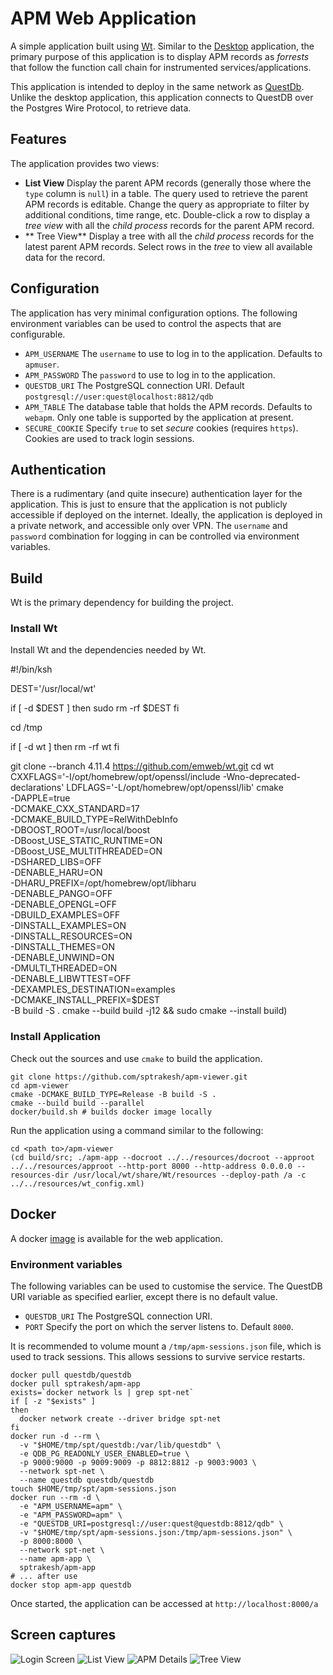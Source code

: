 # APM Web Application

A simple application built using [Wt](https://www.webtoolkit.eu/wt).  Similar to the 
[Desktop](APM-Desktop-Viewer.md) application, the primary purpose of this 
application is to display APM records as *forrests* that follow the function
call chain for instrumented services/applications.

This application is intended to deploy in the same network as [QuestDb](https://questdb.com/).
Unlike the desktop application, this application connects to QuestDB over the Postgres Wire Protocol,
to retrieve data.

## Features
The application provides two views:
* **List View** Display the parent APM records (generally those where the `type` column is `null`) in a table.
  The query used to retrieve the parent APM records is editable.  Change the query as appropriate to filter
  by additional conditions, time range, etc.
  Double-click a row to display a *tree view* with all the *child process* records for the parent APM record.
* ** Tree View** Display a tree with all the *child process* records for the latest parent APM records.  Select
  rows in the *tree* to view all available data for the record.

## Configuration
The application has very minimal configuration options.  The following environment variables can be used to
control the aspects that are configurable.
* `APM_USERNAME` The `username` to use to log in to the application.  Defaults to `apmuser`.
* `APM_PASSWORD` The `password` to use to log in to the application.
* `QUESTDB_URI` The PostgreSQL connection URI.  Default `postgresql://user:quest@localhost:8812/qdb`
* `APM_TABLE` The database table that holds the APM records.  Defaults to `webapm`.  Only one table is supported
  by the application at present.
* `SECURE_COOKIE` Specify `true` to set *secure* cookies (requires `https`).
  Cookies are used to track login sessions.

## Authentication
There is a rudimentary (and quite insecure) authentication layer for the application. This is just to ensure that
the application is not publicly accessible if deployed on the internet.  Ideally, the application is deployed in
a private network, and accessible only over VPN.  The `username` and `password` combination for logging in can
be controlled via environment variables.

## Build
Wt is the primary dependency for building the project.

### Install Wt
Install Wt and the dependencies needed by Wt.

<code-block lang="Shell" collapsible="true">
#!/bin/ksh

DEST='/usr/local/wt'

if [ -d $DEST ]
then
  sudo rm -rf $DEST
fi

cd /tmp

if [ -d wt ]
then
  rm -rf wt
fi

git clone --branch 4.11.4 https://github.com/emweb/wt.git
cd wt
CXXFLAGS='-I/opt/homebrew/opt/openssl/include -Wno-deprecated-declarations' LDFLAGS='-L/opt/homebrew/opt/openssl/lib' cmake \
  -DAPPLE=true \
  -DCMAKE_CXX_STANDARD=17 \
  -DCMAKE_BUILD_TYPE=RelWithDebInfo \
  -DBOOST_ROOT=/usr/local/boost \
  -DBoost_USE_STATIC_RUNTIME=ON \
  -DBoost_USE_MULTITHREADED=ON \
  -DSHARED_LIBS=OFF \
  -DENABLE_HARU=ON \
  -DHARU_PREFIX=/opt/homebrew/opt/libharu \
  -DENABLE_PANGO=OFF \
  -DENABLE_OPENGL=OFF \
  -DBUILD_EXAMPLES=OFF \
  -DINSTALL_EXAMPLES=ON \
  -DINSTALL_RESOURCES=ON \
  -DINSTALL_THEMES=ON \
  -DENABLE_UNWIND=ON \
  -DMULTI_THREADED=ON \
  -DENABLE_LIBWTTEST=OFF \
  -DEXAMPLES_DESTINATION=examples \
  -DCMAKE_INSTALL_PREFIX=$DEST \
  -B build -S .
cmake --build build -j12 && sudo cmake --install build)
</code-block>

### Install Application
Check out the sources and use `cmake` to build the application.

```shell
git clone https://github.com/sptrakesh/apm-viewer.git
cd apm-viewer
cmake -DCMAKE_BUILD_TYPE=Release -B build -S .
cmake --build build --parallel
docker/build.sh # builds docker image locally
```

Run the application using a command similar to the following:
```shell
cd <path to>/apm-viewer
(cd build/src; ./apm-app --docroot ../../resources/docroot --approot ../../resources/approot --http-port 8000 --http-address 0.0.0.0 --resources-dir /usr/local/wt/share/Wt/resources --deploy-path /a -c ../../resources/wt_config.xml)
```

## Docker
A docker [image](https://hub.docker.com/r/sptrakesh/apm-app) is available for the web application.

### Environment variables
The following variables can be used to customise the service.  The QuestDB URI
variable as specified earlier, except there is no default value.

* `QUESTDB_URI` The PostgreSQL connection URI.
* `PORT` Specify the port on which the server listens to.  Default `8000`.

It is recommended to volume mount a `/tmp/apm-sessions.json` file, which is used to track
sessions. This allows sessions to survive service restarts.

```shell
docker pull questdb/questdb
docker pull sptrakesh/apm-app
exists=`docker network ls | grep spt-net`
if [ -z "$exists" ]
then
  docker network create --driver bridge spt-net
fi
docker run -d --rm \
  -v "$HOME/tmp/spt/questdb:/var/lib/questdb" \
  -e QDB_PG_READONLY_USER_ENABLED=true \
  -p 9000:9000 -p 9009:9009 -p 8812:8812 -p 9003:9003 \
  --network spt-net \
  --name questdb questdb/questdb
touch $HOME/tmp/spt/apm-sessions.json
docker run --rm -d \
  -e "APM_USERNAME=apm" \
  -e "APM_PASSWORD=apm" \
  -e "QUESTDB_URI=postgresql://user:quest@questdb:8812/qdb" \
  -v "$HOME/tmp/spt/apm-sessions.json:/tmp/apm-sessions.json" \
  -p 8000:8000 \
  --network spt-net \
  --name apm-app \
  sptrakesh/apm-app
# ... after use
docker stop apm-app questdb
```

Once started, the application can be accessed at `http://localhost:8000/a`

## Screen captures
<img src="apm-web-login.png" alt="Login Screen" thumbnail="true"/>

<img src="apm-web-list.png" alt="List View" thumbnail="true"/>

<img src="apm-web-details.png" alt="APM Details" thumbnail="true"/>

<img src="apm-web-tree.png" alt="Tree View" thumbnail="true"/>
